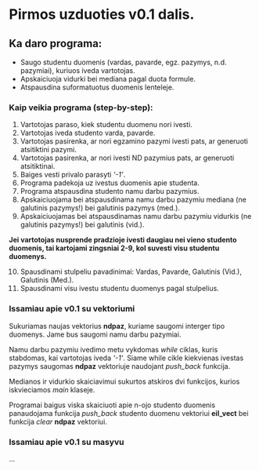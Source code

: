 # Pirmos uzduoties v0.1 dalis.
## Ka daro programa:
- Saugo studentu duomenis (vardas, pavarde, egz. pazymys, n.d. pazymiai), kuriuos iveda vartotojas. 
- Apskaiciuoja vidurki bei mediana pagal duota formule.
- Atspausdina suformatuotus duomenis lenteleje.

### Kaip veikia programa (step-by-step):
1. Vartotojas paraso, kiek studentu duomenu nori ivesti.  
2. Vartotojas iveda studento varda, pavarde.
3. Vartotojas pasirenka, ar nori egzamino pazymi ivesti pats, ar generuoti atsitiktini pazymi.
4. Vartotojas pasirenka, ar nori ivesti ND pazymius pats, ar generuoti atsitiktinai.
5. Baiges vesti privalo parasyti *'-1'*.
6. Programa padekoja uz ivestus duomenis apie studenta.
7. Programa atspausdina studento namu darbu pazymius.
8. Apskaiciuojama bei atspausdinama namu darbu pazymiu mediana (ne galutinis pazymys!) bei galutinis pazymys (med.).
9. Apskaiciuojamas bei atspausdinamas namu darbu pazymiu vidurkis (ne galutinis pazymys!) bei galutinis (vid.).

 **Jei vartotojas nusprende pradzioje ivesti daugiau nei vieno studento duomenis, tai kartojami zingsniai 2-9, kol suvesti visu studentu duomenys.**

10. Spausdinami stulpeliu pavadinimai: Vardas, Pavarde, Galutinis (Vid.), Galutinis (Med.).
11. Spausdinami visu ivestu studentu duomenys pagal stulpelius.

### Issamiau apie v0.1 su vektoriumi
Sukuriamas naujas vektorius **ndpaz**, kuriame saugomi interger tipo duomenys. Jame bus saugomi namu darbu pazymiai.  

Namu darbu pazymiu ivedimo metu vykdomas *while* ciklas, kuris stabdomas, kai vartotojas iveda *'-1'*. Siame while cikle kiekvienas ivestas pazymys saugomas **ndpaz** vektoriuje naudojant *push_back* funkcija.  

Medianos ir vidurkio skaiciavimui sukurtos atskiros dvi funkcijos, kurios iskvieciamos *main* klaseje. 

Programai baigus viska skaiciuoti apie n-ojo studento duomenis panaudojama funkcija *push_back* studento duomenu vektoriui **eil_vect** bei funkcija *clear* **ndpaz** vektoriui.

### Issamiau apie v0.1 su masyvu
...
